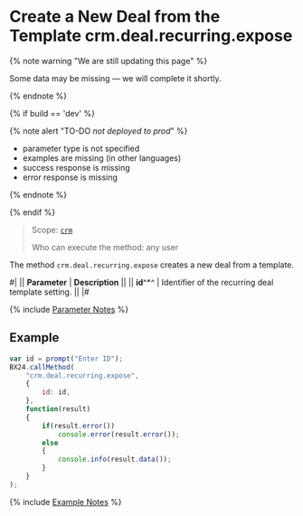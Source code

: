 # Create a New Deal from the Template crm.deal.recurring.expose

{% note warning "We are still updating this page" %}

Some data may be missing — we will complete it shortly.

{% endnote %}

{% if build == 'dev' %}

{% note alert "TO-DO _not deployed to prod_" %}

- parameter type is not specified
- examples are missing (in other languages)
- success response is missing
- error response is missing

{% endnote %}

{% endif %}

> Scope: [`crm`](../../../scopes/permissions.md)
>
> Who can execute the method: any user

The method `crm.deal.recurring.expose` creates a new deal from a template.

#|
|| **Parameter** | **Description** ||
|| **id**^*^ | Identifier of the recurring deal template setting. ||
|#

{% include [Parameter Notes](../../../../_includes/required.md) %}

## Example

```js
var id = prompt("Enter ID");
BX24.callMethod(
    "crm.deal.recurring.expose",
    {
        id: id,
    },
    function(result)
    {
        if(result.error())
            console.error(result.error());
        else
        {
            console.info(result.data());
        }
    }
);
```

{% include [Example Notes](../../../../_includes/examples.md) %}